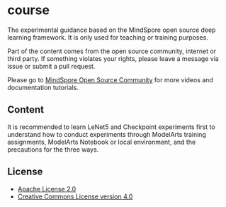 # course

The experimental guidance based on the MindSpore open source deep learning framework. It is only used for teaching or training purposes.

Part of the content comes from the open source community, internet or third party. If something violates your rights, please leave a message via issue or submit a pull request.

Please go to [MindSpore Open Source Community](https://www.mindspore.cn/) for more videos and documentation tutorials.

## Content

It is recommended to learn LeNet5 and Checkpoint experiments first to understand how to conduct experiments through ModelArts training assignments, ModelArts Notebook or local environment, and the precautions for the three ways.

## License

- [Apache License 2.0](LICENSE)
- [Creative Commons License version 4.0](LICENSE-CC-BY-4.0)
